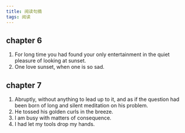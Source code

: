 ```yaml
---
title: 阅读句摘
tags: 阅读
---
```


## chapter 6

1. For long time you had found your only entertainment in the quiet pleasure of looking at sunset.
1. One love sunset, when one is so sad.

## chapter 7

1. Abruptly, without anything to lead up to it, and as if the question had been born of long and silent meditation on his problem.
2. He tossed his golden curls in the breeze.
3. I am busy with matters of consequence.
4. I had let my tools drop my hands.